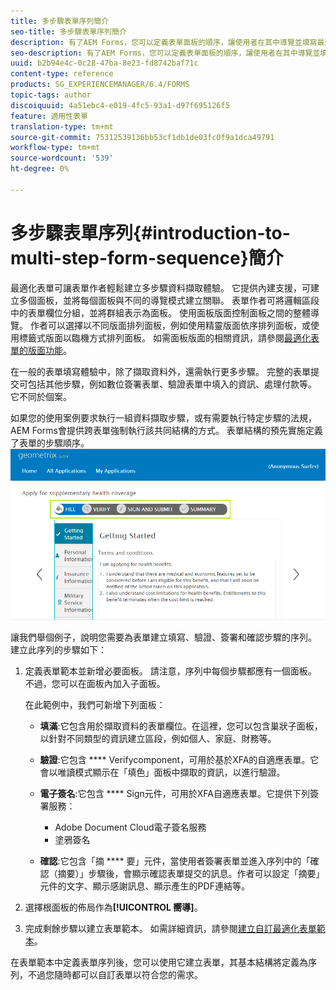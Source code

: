 ```yaml
---
title: 多步驟表單序列簡介
seo-title: 多步驟表單序列簡介
description: 有了AEM Forms，您可以定義表單面板的順序，讓使用者在其中導覽並填寫最適化表單。
seo-description: 有了AEM Forms，您可以定義表單面板的順序，讓使用者在其中導覽並填寫最適化表單。
uuid: b2b94e4c-0c28-47ba-8e23-fd8742baf71c
content-type: reference
products: SG_EXPERIENCEMANAGER/6.4/FORMS
topic-tags: author
discoiquuid: 4a51ebc4-e019-4fc5-93a1-d97f695126f5
feature: 適用性表單
translation-type: tm+mt
source-git-commit: 75312539136bb53cf1db1de03fc0f9a1dca49791
workflow-type: tm+mt
source-wordcount: '539'
ht-degree: 0%

---
```



# 多步驟表單序列{#introduction-to-multi-step-form-sequence}簡介

最適化表單可讓表單作者輕鬆建立多步驟資料擷取體驗。 它提供內建支援，可建立多個面板，並將每個面板與不同的導覽模式建立關聯。 表單作者可將邏輯區段中的表單欄位分組，並將群組表示為面板。 使用面板版面控制面板之間的整體導覽。 作者可以選擇以不同版面排列面板，例如使用精靈版面依序排列面板，或使用標籤式版面以臨機方式排列面板。 如需面板版面的相關資訊，請參閱[最適化表單的版面功能](/help/forms/using/layout-capabilities-adaptive-forms.md)。

在一般的表單填寫體驗中，除了擷取資料外，還需執行更多步驟。 完整的表單提交可包括其他步驟，例如數位簽署表單、驗證表單中填入的資訊、處理付款等。 它不同於個案。

如果您的使用案例要求執行一組資料擷取步驟，或有需要執行特定步驟的法規，AEM Forms會提供跨表單強制執行該共同結構的方式。 表單結構的預先實施定義了表單的步驟順序。 ![多步驟表單序列範例](assets/formpipeline.png)

讓我們舉個例子，說明您需要為表單建立填寫、驗證、簽署和確認步驟的序列。 建立此序列的步驟如下：

1. 定義表單範本並新增必要面板。 請注意，序列中每個步驟都應有一個面板。 不過，您可以在面板內加入子面板。

   在此範例中，我們可新增下列面板：

   * **填滿**:它包含用於擷取資料的表單欄位。在這裡，您可以包含巢狀子面板，以針對不同類型的資訊建立區段，例如個人、家庭、財務等。
   * **驗證**:它包含 **** Verifycomponent，可用於基於XFA的自適應表單。它會以唯讀模式顯示在「填色」面板中擷取的資訊，以進行驗證。
   * **電子簽名**:它包含 **** Sign元件，可用於XFA自適應表單。它提供下列簽署服務：

      * Adobe Document Cloud電子簽名服務
      * 塗鴉簽名
   * **確認**:它包含「摘 **** 要」元件，當使用者簽署表單並進入序列中的「確認（摘要）」步驟後，會顯示確認表單提交的訊息。作者可以設定「摘要」元件的文字、顯示感謝訊息、顯示產生的PDF連結等。


1. 選擇根面板的佈局作為&#x200B;**[!UICONTROL 嚮導]**。
1. 完成剩餘步驟以建立表單範本。 如需詳細資訊，請參閱[建立自訂最適化表單範本](/help/forms/using/custom-adaptive-forms-templates.md)。

在表單範本中定義表單序列後，您可以使用它建立表單，其基本結構將定義為序列，不過您隨時都可以自訂表單以符合您的需求。

